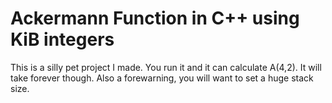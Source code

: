 # Ackermann Function in C++ using KiB integers
This is a silly pet project I made. You run it and it can calculate A(4,2). It will take forever though. Also a forewarning, you will want to set a huge stack size.
